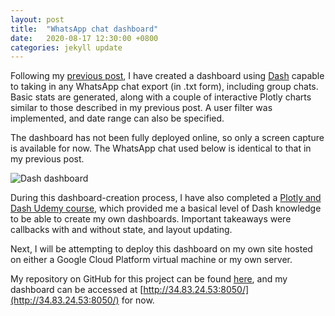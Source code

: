 ```yaml
---
layout: post
title:  "WhatsApp chat dashboard"
date:   2020-08-17 12:30:00 +0800
categories: jekyll update
---
```


Following my [previous post](https://blog.yifei.sg/jekyll/update/2020/07/18/whatsapp-analysis.html), I have created a dashboard using [Dash](https://plotly.com/dash/) capable to taking in any WhatsApp chat export (in .txt form), including group chats. Basic stats are generated, along with a couple of interactive Plotly charts similar to those described in my previous post. A user filter was implemented, and date range can also be specified.

The dashboard has not been fully deployed online, so only a screen capture is available for now. The WhatsApp chat used below is identical to that in my previous post.

![Dash dashboard](https://zyf0717.github.io/assets/images/dash-dashboard.png)

During this dashboard-creation process, I have also completed a [Plotly and Dash Udemy course](https://www.udemy.com/course/interactive-python-dashboards-with-plotly-and-dash/), which provided me a basical level of Dash knowledge to be able to create my own dashboards. Important takeaways were callbacks with and without state, and layout updating.

Next, I will be attempting to deploy this dashboard on my own site hosted on either a Google Cloud Platform virtual machine or my own server. 

My repository on GitHub for this project can be found [here](https://github.com/zyf0717/whatsapp-chats-analysis), and my dashboard can be accessed at [http://34.83.24.53:8050/](http://34.83.24.53:8050/) for now.

